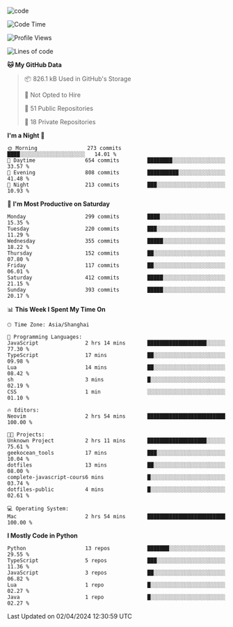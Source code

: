 
<!--
**liuyaanng/liuyaanng** is a ✨ _special_ ✨ repository because its `README.md` (this file) appears on your GitHub profile.

Here are some ideas to get you started:

- 🔭 I’m currently working on ...
- 🌱 I’m currently learning ...
- 👯 I’m looking to collaborate on ...
- 🤔 I’m looking for help with ...
- 💬 Ask me about ...
- 📫 How to reach me: ...
- 😄 Pronouns: ...
- ⚡ Fun fact: ...
-->


![code](https://cdn.jsdelivr.net/gh/liuyaanng/liuyaanng@1.0/code.gif) 

<!--START_SECTION:waka-->
![Code Time](http://img.shields.io/badge/Code%20Time-326%20hrs%209%20mins-blue)

![Profile Views](http://img.shields.io/badge/Profile%20Views-0-blue)

![Lines of code](https://img.shields.io/badge/From%20Hello%20World%20I%27ve%20Written-14.6%20million%20lines%20of%20code-blue)

**🐱 My GitHub Data** 

> 📦 826.1 kB Used in GitHub's Storage 
 > 
> 🚫 Not Opted to Hire
 > 
> 📜 51 Public Repositories 
 > 
> 🔑 18 Private Repositories 
 > 
**I'm a Night 🦉** 

```text
🌞 Morning                273 commits         ████░░░░░░░░░░░░░░░░░░░░░   14.01 % 
🌆 Daytime                654 commits         ████████░░░░░░░░░░░░░░░░░   33.57 % 
🌃 Evening                808 commits         ██████████░░░░░░░░░░░░░░░   41.48 % 
🌙 Night                  213 commits         ███░░░░░░░░░░░░░░░░░░░░░░   10.93 % 
```
📅 **I'm Most Productive on Saturday** 

```text
Monday                   299 commits         ████░░░░░░░░░░░░░░░░░░░░░   15.35 % 
Tuesday                  220 commits         ███░░░░░░░░░░░░░░░░░░░░░░   11.29 % 
Wednesday                355 commits         █████░░░░░░░░░░░░░░░░░░░░   18.22 % 
Thursday                 152 commits         ██░░░░░░░░░░░░░░░░░░░░░░░   07.80 % 
Friday                   117 commits         ██░░░░░░░░░░░░░░░░░░░░░░░   06.01 % 
Saturday                 412 commits         █████░░░░░░░░░░░░░░░░░░░░   21.15 % 
Sunday                   393 commits         █████░░░░░░░░░░░░░░░░░░░░   20.17 % 
```


📊 **This Week I Spent My Time On** 

```text
🕑︎ Time Zone: Asia/Shanghai

💬 Programming Languages: 
JavaScript               2 hrs 14 mins       ███████████████████░░░░░░   77.30 % 
TypeScript               17 mins             ██░░░░░░░░░░░░░░░░░░░░░░░   09.98 % 
Lua                      14 mins             ██░░░░░░░░░░░░░░░░░░░░░░░   08.42 % 
sh                       3 mins              █░░░░░░░░░░░░░░░░░░░░░░░░   02.19 % 
CSS                      1 min               ░░░░░░░░░░░░░░░░░░░░░░░░░   01.10 % 

🔥 Editors: 
Neovim                   2 hrs 54 mins       █████████████████████████   100.00 % 

🐱‍💻 Projects: 
Unknown Project          2 hrs 11 mins       ███████████████████░░░░░░   75.61 % 
geekocean_tools          17 mins             ███░░░░░░░░░░░░░░░░░░░░░░   10.04 % 
dotfiles                 13 mins             ██░░░░░░░░░░░░░░░░░░░░░░░   08.00 % 
complete-javascript-cours6 mins              █░░░░░░░░░░░░░░░░░░░░░░░░   03.74 % 
dotfiles-public          4 mins              █░░░░░░░░░░░░░░░░░░░░░░░░   02.61 % 

💻 Operating System: 
Mac                      2 hrs 54 mins       █████████████████████████   100.00 % 
```

**I Mostly Code in Python** 

```text
Python                   13 repos            ███████░░░░░░░░░░░░░░░░░░   29.55 % 
TypeScript               5 repos             ███░░░░░░░░░░░░░░░░░░░░░░   11.36 % 
JavaScript               3 repos             ██░░░░░░░░░░░░░░░░░░░░░░░   06.82 % 
Lua                      1 repo              █░░░░░░░░░░░░░░░░░░░░░░░░   02.27 % 
Java                     1 repo              █░░░░░░░░░░░░░░░░░░░░░░░░   02.27 % 
```




 Last Updated on 02/04/2024 12:30:59 UTC
<!--END_SECTION:waka-->
